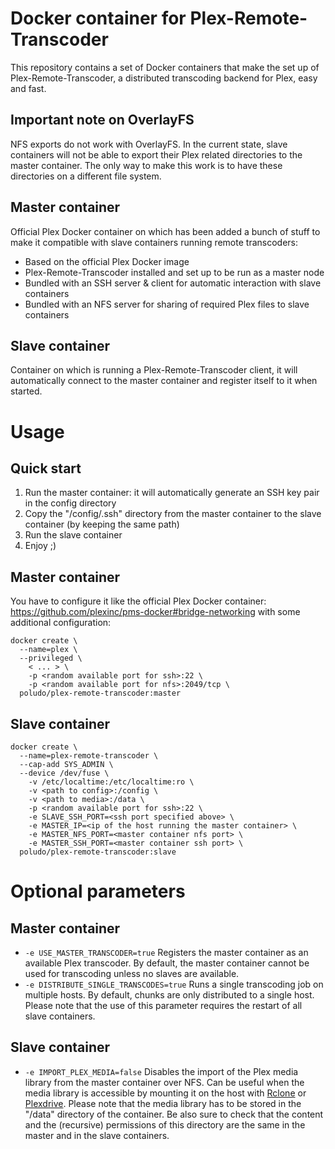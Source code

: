 # Docker container for Plex-Remote-Transcoder
This repository contains a set of Docker containers that make the set up of Plex-Remote-Transcoder, a distributed transcoding backend for Plex, easy and fast.

## Important note on OverlayFS
NFS exports do not work with OverlayFS. In the current state, slave containers will not be able to export their Plex related directories to the master container. The only way to make this work is to have these directories on a different file system.

## Master container
Official Plex Docker container on which has been added a bunch of stuff to make it compatible with slave containers running remote transcoders:
- Based on the official Plex Docker image
- Plex-Remote-Transcoder installed and set up to be run as a master node
- Bundled with an SSH server & client for automatic interaction with slave containers
- Bundled with an NFS server for sharing of required Plex files to slave containers

## Slave container
Container on which is running a Plex-Remote-Transcoder client, it will automatically connect to the master container and register itself to it when started.

# Usage

## Quick start
1. Run the master container: it will automatically generate an SSH key pair in the config directory
2. Copy the "/config/.ssh" directory from the master container to the slave container (by keeping the same path)
3. Run the slave container
4. Enjoy ;)

## Master container
You have to configure it like the official Plex Docker container: https://github.com/plexinc/pms-docker#bridge-networking with some additional configuration:
```
docker create \
  --name=plex \
  --privileged \
	< ... > \
	-p <random available port for ssh>:22 \
	-p <random available port for nfs>:2049/tcp \
  poludo/plex-remote-transcoder:master
```

## Slave container
```
docker create \
  --name=plex-remote-transcoder \
  --cap-add SYS_ADMIN \
  --device /dev/fuse \
	-v /etc/localtime:/etc/localtime:ro \
	-v <path to config>:/config \
	-v <path to media>:/data \
	-p <random available port for ssh>:22 \
	-e SLAVE_SSH_PORT=<ssh port specified above> \
	-e MASTER_IP=<ip of the host running the master container> \
	-e MASTER_NFS_PORT=<master container nfs port> \
	-e MASTER_SSH_PORT=<master container ssh port> \
  poludo/plex-remote-transcoder:slave
```

# Optional parameters

## Master container
- `-e USE_MASTER_TRANSCODER=true` Registers the master container as an available Plex transcoder. By default, the master container cannot be used for transcoding unless no slaves are available.
- `-e DISTRIBUTE_SINGLE_TRANSCODES=true` Runs a single transcoding job on multiple hosts. By default, chunks are only distributed to a single host. Please note that the use of this parameter requires the restart of all slave containers.

## Slave container
- `-e IMPORT_PLEX_MEDIA=false` Disables the import of the Plex media library from the master container over NFS. Can be useful when the media library is accessible by mounting it on the host with [Rclone](https://github.com/ncw/rclone) or [Plexdrive](https://github.com/dweidenfeld/plexdrive). Please note that the media library has to be stored in the "/data" directory of the container. Be also sure to check that the content and the (recursive) permissions of this directory are the same in the master and in the slave containers.
